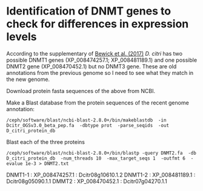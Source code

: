 # Identification of DNMT genes to check for differences in expression levels

According to the supplementary of [Bewick et al. (2017)](https://academic.oup.com/mbe/article-lookup/doi/10.1093/molbev/msw264) *D. citri* has two possible DNMT1 genes (XP_008474257.1; XP_008481189.1) and one possible DNMT2 gene (XP_008470452.1) but no DNMT3 gene. These are old annotations from the previous genome so I need to see what they match in the new genome. 

Download protein fasta sequences of the above from NCBI.

Make a Blast database from the protein sequences of the recent genome annotation:

`/ceph/software/blast/ncbi-blast-2.8.0+/bin/makeblastdb 
-in Dcitr_OGSv3.0_beta_pep.fa 
-dbtype prot 
-parse_seqids 
-out D_citri_protein_db`

Blast each of the three proteins

`/ceph/software/blast/ncbi-blast-2.8.0+/bin/blastp -query DNMT2.fa 
-db D_citri_protein_db 
-num_threads 10 
-max_target_seqs 1 
-outfmt 6 
-evalue 1e-3 > DNMT2.txt`

DNMT1-1 : XP_008474257.1 : Dcitr08g10610.1.2
DNMT1-2 : XP_008481189.1 : Dcitr08g05090.1.1
DMMT2 : XP_008470452.1 : Dcitr07g04270.1.1